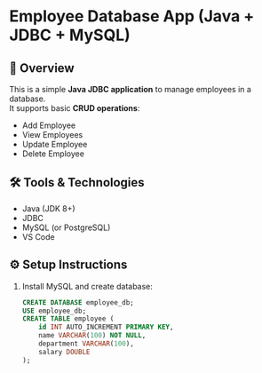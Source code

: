 # Employee Database App (Java + JDBC + MySQL)

## 📌 Overview
This is a simple **Java JDBC application** to manage employees in a database.  
It supports basic **CRUD operations**:
- Add Employee
- View Employees
- Update Employee
- Delete Employee

## 🛠 Tools & Technologies
- Java (JDK 8+)
- JDBC
- MySQL (or PostgreSQL)
- VS Code 

## ⚙️ Setup Instructions
1. Install MySQL and create database:
   ```sql
   CREATE DATABASE employee_db;
   USE employee_db;
   CREATE TABLE employee (
       id INT AUTO_INCREMENT PRIMARY KEY,
       name VARCHAR(100) NOT NULL,
       department VARCHAR(100),
       salary DOUBLE
   );

